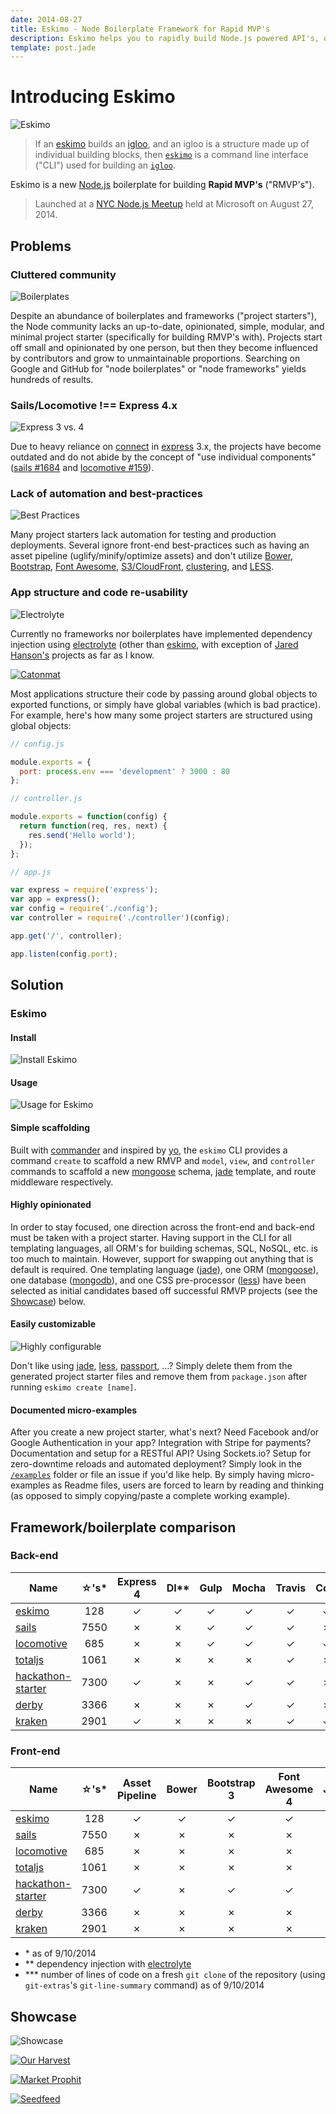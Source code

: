 ```yaml
---
date: 2014-08-27
title: Eskimo - Node Boilerplate Framework for Rapid MVP's
description: Eskimo helps you to rapidly build Node.js powered API's, online stores, and apps in general.
template: post.jade
---
```


# Introducing Eskimo

![Eskimo](https://speakerd.s3.amazonaws.com/presentations/c29172701b490132a3400ec9c33cef64/slide_0.jpg?1410375639)

> If an [eskimo][eskimo-wikipedia] builds an [igloo][igloo-wikipedia], and an igloo is a structure made up of individual building blocks, then [`eskimo`][eskimo] is a command line interface ("CLI") used for building an [`igloo`][igloo].

Eskimo is a new [Node.js][node] boilerplate for building **Rapid MVP's** ("RMVP's").

> Launched at a [NYC Node.js Meetup][meetup] held at Microsoft on August 27, 2014.


## Problems

### Cluttered community

![Boilerplates](https://speakerd.s3.amazonaws.com/presentations/c29172701b490132a3400ec9c33cef64/slide_11.jpg?1410375639)

Despite an abundance of boilerplates and frameworks ("project starters"), the Node community lacks an up-to-date, opinionated, simple, modular, and minimal project starter (specifically for building RMVP's with).  Projects start off small and opinionated by one person, but then they become influenced by contributors and grow to unmaintainable proportions.  Searching on Google and GitHub for "node boilerplates" or "node frameworks" yields hundreds of results.

### Sails/Locomotive !== Express 4.x

![Express 3 vs. 4](https://speakerd.s3.amazonaws.com/presentations/c29172701b490132a3400ec9c33cef64/slide_17.jpg?1410375639)

Due to heavy reliance on [connect][connect] in [express][express] 3.x, the projects have become outdated and do not abide by the concept of "use individual components" ([sails #1684](https://github.com/balderdashy/sails/issues/1684) and [locomotive #159](https://github.com/jaredhanson/locomotive/issues/159)).

### Lack of automation and best-practices

![Best Practices](https://speakerd.s3.amazonaws.com/presentations/c29172701b490132a3400ec9c33cef64/slide_25.jpg?1410375639)

Many project starters lack automation for testing and production deployments.  Several ignore front-end best-practices such as having an asset pipeline (uglify/minify/optimize assets) and don't utilize [Bower][bower], [Bootstrap][bootstrap], [Font Awesome][font-awesome], [S3/CloudFront][aws], [clustering][clustering], and [LESS][less].

### App structure and code re-usability

![Electrolyte](https://speakerd.s3.amazonaws.com/presentations/c29172701b490132a3400ec9c33cef64/slide_22.jpg?1410375639)

Currently no frameworks nor boilerplates have implemented dependency injection using [electrolyte][electrolyte] (other than [eskimo][eskimo], with exception of [Jared Hanson's][jared-hanson] projects as far as I know.

[![Catonmat](https://speakerd.s3.amazonaws.com/presentations/c29172701b490132a3400ec9c33cef64/slide_10.jpg?1410375639)][catonmat]

Most applications structure their code by passing around global objects to exported functions, or simply have global variables (which is bad practice).  For example, here's how many some project starters are structured using global objects:

```js
// config.js

module.exports = {
  port: process.env === 'development' ? 3000 : 80
};

```

```js
// controller.js

module.exports = function(config) {
  return function(req, res, next) {
    res.send('Hello world');
  });
};

```

```js
// app.js

var express = require('express');
var app = express();
var config = require('./config');
var controller = require('./controller')(config);

app.get('/', controller);

app.listen(config.port);

```


## Solution

### Eskimo

#### Install

![Install Eskimo](https://speakerd.s3.amazonaws.com/presentations/c29172701b490132a3400ec9c33cef64/slide_29.jpg?1410375639)

#### Usage

![Usage for Eskimo](https://speakerd.s3.amazonaws.com/presentations/c29172701b490132a3400ec9c33cef64/slide_30.jpg?1410375639)

#### Simple scaffolding

Built with [commander][commander] and inspired by [yo][yo], the `eskimo` CLI provides a command `create` to scaffold a new RMVP and `model`, `view`, and `controller` commands to scaffold a new [mongoose][mongoose] schema, [jade][jade] template, and route middleware respectively.

#### Highly opinionated

In order to stay focused, one direction across the front-end and back-end must be taken with a project starter.  Having support in the CLI for all templating languages, all ORM's for building schemas, SQL, NoSQL, etc. is too much to maintain.  However, support for swapping out anything that is default is required.  One templating language ([jade][jade]), one ORM ([mongoose][mongoose]), one database ([mongodb][mongodb]), and one CSS pre-processor ([less][less]) have been selected as initial candidates based off successful RMVP projects (see the [Showcase](#showcase)) below.

#### Easily customizable

![Highly configurable](https://speakerd.s3.amazonaws.com/presentations/c29172701b490132a3400ec9c33cef64/slide_23.jpg?1410375639)

Don't like using [jade][jade], [less][less], [passport][passport], &hellip;?  Simply delete them from the generated project starter files and remove them from `package.json` after running `eskimo create [name]`.

#### Documented micro-examples

After you create a new project starter, what's next?  Need Facebook and/or Google Authentication in your app?  Integration with Stripe for payments?  Documentation and setup for a RESTful API?  Using Sockets.io?  Setup for zero-downtime reloads and automated deployment? Simply look in the [`/examples`][examples] folder or file an issue if you'd like help.  By simply having micro-examples as Readme files, users are forced to learn by reading and thinking (as opposed to simply copying/paste a complete working example).


## Framework/boilerplate comparison

### Back-end

| Name                     | ☆'s* | Express 4 | DI** | Gulp | Mocha | Travis | Cov.  | LOC\*\*\* |
| ------------------------ | :--: | :-------: | :----: | :--: | :---: | :----: | :---: | :-------: |
| [eskimo][eskimo]         | 128  | ✓         | ✓      | ✓    | ✓     | ✓      | ✓     | 2730      |
| [sails][sails]           | 7550 | ✗         | ✗      | ✓    | ✓     | ✓      | ✗     | 26741     |
| [locomotive][locomotive] | 685  | ✗         | ✗      | ✓    | ✓     | ✓      | ✓     | 16598     |
| [totaljs][totaljs]       | 1061 | ✗         | ✗      | ✗    | ✗     | ✓      | ✗     | 14827     |
| [hackathon-starter][hs]  | 7300 | ✓         | ✗      | ✗    | ✓     | ✓      | ✗     | 16877     |
| [derby][derby]           | 3366 | ✗         | ✗      | ✗    | ✓     | ✓      | ✗     | 2688      |
| [kraken][kraken]         | 2901 | ✓         | ✗      | ✗    | ✗     | ✓      | ✓     | 1762      |


### Front-end

| Name                     | ☆'s* | Asset Pipeline | Bower | Bootstrap 3 | Font Awesome 4 | Jade | LESS |
| ------------------------ | :--: | :------------: | :---: | :---------: | :------------: | :--: | :--: |
| [eskimo][eskimo]         | 128  | ✓              | ✓     | ✓           | ✓              | ✓    | ✓    |
| [sails][sails]           | 7550 | ✗              | ✗     | ✗           | ✗              | ✗    | ✓    |
| [locomotive][locomotive] | 685  | ✗              | ✗     | ✗           | ✗              | ✗    | ✗    |
| [totaljs][totaljs]       | 1061 | ✗              | ✗     | ✗           | ✗              | ✗    | ✗    |
| [hackathon-starter][hs]  | 7300 | ✓              | ✗     | ✓           | ✓              | ✓    | ✓    |
| [derby][derby]           | 3366 | ✗              | ✗     | ✗           | ✗              | ✗    | ✗    |
| [kraken][kraken]         | 2901 | ✗              | ✗     | ✗           | ✗              | ✗    | ✗    |

* \* as of 9/10/2014
* ** dependency injection with [electrolyte][electrolyte]
* \*\*\* number of lines of code on a fresh `git clone` of the repository (using `git-extras`'s `git-line-summary` command) as of 9/10/2014

## Showcase

![Showcase](https://speakerd.s3.amazonaws.com/presentations/c29172701b490132a3400ec9c33cef64/slide_35.jpg?1410375639)

[![Our Harvest](https://speakerd.s3.amazonaws.com/presentations/c29172701b490132a3400ec9c33cef64/slide_36.jpg?1410375639)][our-harvest]

[![Market Prophit](https://speakerd.s3.amazonaws.com/presentations/c29172701b490132a3400ec9c33cef64/slide_37.jpg?1410375639)][market-prophit]

[![Seedfeed](https://speakerd.s3.amazonaws.com/presentations/c29172701b490132a3400ec9c33cef64/slide_38.jpg?1410375639)][seedfeed]

[seedfeed]: http://seedfeed.com
[market-prophit]: http://developer.marketprophit.com
[our-harvest]: https://ourharvest.com
[jared-hanson]: https://github.com/jaredhanson
[connect]: https://github.com/senchalabs/connect
[yo]: https://github.com/yeoman/yo
[eskimo-wikipedia]: https://en.wikipedia.org/wiki/Eskimo
[igloo-wikipedia]: https://en.wikipedia.org/wiki/Igloo
[eskimo]: http://eskimo.io
[igloo]: http://igloojs.com
[node]: http://nodejs.org
[clevertech]: http://clevertech.biz
[commander]: https://github.com/visionmedia/commander.js/
[electrolyte]: https://github.com/jaredhanson/electrolyte
[kraken]: https://github.com/krakenjs/kraken-js
[derby]: http://derbyjs.com
[hs]: https://github.com/sahat/hackathon-starter
[locomotive]: http://locomotivejs.org/
[sails]: http://sailsjs.org
[examples]: https://github.com/niftylettuce/eskimo/tree/master/examples
[less]: http://lesscss.org/
[passport]: http://passportjs.org/
[totaljs]: http://www.totaljs.com/
[mongoose]: http://mongoosejs.com
[jade]: http://jade-lang.com
[mongodb]: http://www.mongodb.org/
[meetup]: https://speakerdeck.com/niftylettuce/eskimo-nodejs-rapid-mvp-boilerplate-framework
[express]: http://expressjs.com
[bower]: http://bower.io/
[bootstrap]: http://getbootstrap.com/
[font-awesome]: http://fontawesome.io/
[aws]: https://aws.amazon.com/
[clustering]: http://nodejs.org/api/cluster.html
[catonmat]: http://www.catonmat.net/
